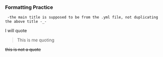 

### Formatting Practice
     -the main title is supposed to be from the .yml file, not duplicating the above title -_-
     
I will quote
> This is me quoting
> 
~~this is not a quote~~
